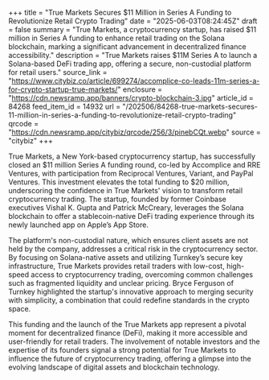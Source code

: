 +++
title = "True Markets Secures $11 Million in Series A Funding to Revolutionize Retail Crypto Trading"
date = "2025-06-03T08:24:45Z"
draft = false
summary = "True Markets, a cryptocurrency startup, has raised $11 million in Series A funding to enhance retail trading on the Solana blockchain, marking a significant advancement in decentralized finance accessibility."
description = "True Markets raises $11M Series A to launch a Solana-based DeFi trading app, offering a secure, non-custodial platform for retail users."
source_link = "https://www.citybiz.co/article/699274/accomplice-co-leads-11m-series-a-for-crypto-startup-true-markets/"
enclosure = "https://cdn.newsramp.app/banners/crypto-blockchain-3.jpg"
article_id = 84268
feed_item_id = 14932
url = "/202506/84268-true-markets-secures-11-million-in-series-a-funding-to-revolutionize-retail-crypto-trading"
qrcode = "https://cdn.newsramp.app/citybiz/qrcode/256/3/pinebCQt.webp"
source = "citybiz"
+++

<p>True Markets, a New York-based cryptocurrency startup, has successfully closed an $11 million Series A funding round, co-led by Accomplice and RRE Ventures, with participation from Reciprocal Ventures, Variant, and PayPal Ventures. This investment elevates the total funding to $20 million, underscoring the confidence in True Markets' vision to transform retail cryptocurrency trading. The startup, founded by former Coinbase executives Vishal K. Gupta and Patrick McCreary, leverages the Solana blockchain to offer a stablecoin-native DeFi trading experience through its newly launched app on Apple’s App Store.</p><p>The platform's non-custodial nature, which ensures client assets are not held by the company, addresses a critical risk in the cryptocurrency sector. By focusing on Solana-native assets and utilizing Turnkey’s secure key infrastructure, True Markets provides retail traders with low-cost, high-speed access to cryptocurrency trading, overcoming common challenges such as fragmented liquidity and unclear pricing. Bryce Ferguson of Turnkey highlighted the startup's innovative approach to merging security with simplicity, a combination that could redefine standards in the crypto space.</p><p>This funding and the launch of the True Markets app represent a pivotal moment for decentralized finance (DeFi), making it more accessible and user-friendly for retail traders. The involvement of notable investors and the expertise of its founders signal a strong potential for True Markets to influence the future of cryptocurrency trading, offering a glimpse into the evolving landscape of digital assets and blockchain technology.</p>